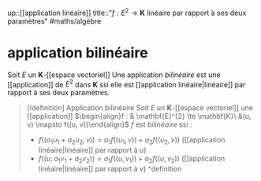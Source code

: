 up::[[application linéaire]]
title::"$f: E^{2} \to \mathbf{K}$ linéaire par rapport à ses deux paramètres"
#maths/algèbre 
# application bilinéaire
Soit $E$ un $\mathbf{K}$-[[espace vectoriel]]
Une application *bilinéaire* est une [[application]] de $E^{2}$ dans $\mathbf{K}$ ssi elle est [[application linéaire|linéaire]] par rapport à ses deux paramètres.

> [!definition] Application bilinéaire
> Soit $E$ un $\mathbf{K}$-[[espace vectoriel]]
> une [[application]] $\begin{align}f : & \mathbf{E}^{2} \to \mathbf{K}\ &(u, v) \mapsto f((u, v))\end{align}$
> $f$ est _bilinéaire_ ssi :
>  - $f((a_{1}u_{1} + a_{2}u_{2}; v)) = a_{1}f((u_{1}, v))+a_{2}f((u_{2}, v))$ ([[application linéaire|linéaire]] par rapport à $u$)
>  - $f((u; a_{1}v_{1}+a_{2}v_{2})) = a_{1}f((u, v_{1}))+a_{2}f((u,v_{2}))$ ([[application linéaire|linéaire]] par rapport à $v$)
^definition

